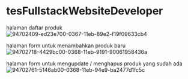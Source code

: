 # tesFullstackWebsiteDeveloper
halaman daftar produk
![94702409-ed23e700-0367-11eb-89e2-f19f09633cb4](https://user-images.githubusercontent.com/55906705/94911649-a7366280-04d0-11eb-8c97-a220f10adf3f.png)

halaman form untuk menambahkan produk baru
![94702718-4429bc00-0368-11eb-9191-90061958436a](https://user-images.githubusercontent.com/55906705/94911735-c7662180-04d0-11eb-9fd2-c4e20e172582.png)

halaman form untuk mengupdate / menghapus produk yang sudah ada
![94702761-5146ab00-0368-11eb-94e9-ba2477d1fc5c](https://user-images.githubusercontent.com/55906705/94911744-c9c87b80-04d0-11eb-8180-d45945881af5.png)

